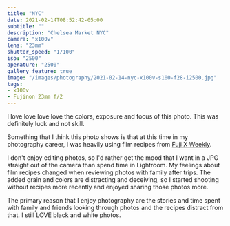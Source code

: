 ```yaml
---
title: "NYC"
date: 2021-02-14T08:52:42-05:00
subtitle: ""
description: "Chelsea Market NYC"
camera: "x100v"
lens: "23mm"
shutter_speed: "1/100"
iso: "2500"
aperature: "2500"
gallery_feature: true
image: "/images/photography/2021-02-14-nyc-x100v-s100-f28-i2500.jpg"
tags:
- x100v
- Fujinon 23mm f/2
---
```


I love love love love the colors, exposure and focus of this photo. This was
definitely luck and not skill.

Something that I think this photo shows is that at this time in my photography
career, I was heavily using film recipes from [Fuji X Weekly](https://fujixweekly.com/fujifilm-x-trans-iv-recipes/).

I don't enjoy editing photos, so I'd rather get the mood that I want in a JPG
straight out of the camera than spend time in Lightroom. My feelings about film
recipes changed when reviewing photos with family after trips. The added grain
and colors are distracting and deceiving, so I started shooting without recipes
more recently and enjoyed sharing those photos more.

The primary reason that I enjoy photography are the stories and time spent with
family and friends looking through photos and the recipes distract from that.
I still LOVE black and white photos.
